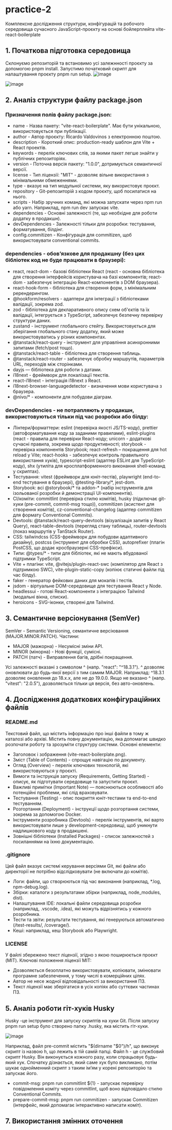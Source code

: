 # practice-2
Комплексне дослідження структури, конфігурацій та робочого середовища сучасного JavaScript-проєкту на основі бойлерплейта vite-react-boilerplate

## 1. Початкова підготовка середовища
   
   Склонуємо репозиторій та встановимо усі залежнності проєкту за допомогою pnpm install. Запустимо початковий скрипт для налаштування проєкту pnpm run setup.
  ![image](https://github.com/user-attachments/assets/b3b60ffb-6bb1-4c6a-8596-49edc4a6684f)
  
  ![image](https://github.com/user-attachments/assets/7f502ef6-a7ab-4c83-abca-cefdc9185992)
   
## 2. Аналіз структури файлу package.json

   ### Призначення полів файлу package.json:
   - name - Назва пакету: "vite-react-boilerplate". Має бути унікальною, використовується при публікації.
   - author - Автор проєкту: Ricardo Valdovinos з електронною поштою.
   - description - Короткий опис: production-ready шаблон для Vite + React проектів.
   - keywords - перелік ключових слів, за якими пакет легше знайти у публічних репозиторіях.
   - version - Поточна версія пакету: "1.0.0", дотримується семантичної версії.
   - license - Тип ліцензії: "MIT" - дозволяє вільне використання з мінімальними обмеженнями.
   - type - вказує на тип модульної системи, яку використовує проєкт.
   - repository - Git-репозиторій з кодом проєкту, щоб посилатися на нього.
   - scripts - Набір зручних команд, які можна запускати через npm run або yarn. Наприклад, npm run dev запускає vite.
   - dependencies - Основні залежності (те, що необхідне для роботи додатку в продакшн).
   - devDependencies - Залежності тільки для розробки: тестування, форматування, білдінг.
   - config.commitizen - Конфігурація для commitizen, щоб використовувати conventional commits.

   ### dependencies - обов’язкове для продакшну (без цих бібліотек код не буде працювати в браузері):
   - react, react-dom - базові бібліотеки React (react - основна бібліотека для створення інтерфейсів користувача на базі компонентів; react-dom - забезпечує інтеграцію React-компонентів з DOM браузера).
   - react-hook-form - бібліотека для створення форм, з мінімальним ререндерингом.
   - @hookform/resolvers - адаптери для інтеграції з бібліотеками валідації, зокрема zod.
   - zod - бібліотека для декларативного опису схем об'єктів та їх валідації, інтегрується з TypeScript, забезпечує безпечну перевірку структури даних.
   - zustand - інструмент глобального стейту. Використовується для  зберігання глобального стану додатку, який може використовуватись у різних компонентах.
   - @tanstack/react-query - інструмент для управління асинхронними запитами (fetch/post тощо).
   - @tanstack/react-table - бібліотека для створення таблиць.
   - @tanstack/react-router - забезпечує обробку маршрутів, параметрів URL, переходів між сторінками.
   - dayjs — бібліотека для роботи з датами.
   - i18next - фреймворк для локалізації текстів.
   - react-i18next - інтеграція i18next з React.
   - i18next-browser-languagedetector - визначення мови користувача з браузера.
   - @nivo/* - компоненти для побудови діаграм.

   ### devDependencies - не потрапляють у продакшн, використовуються тільки під час розробки або білду:
   - Лінтери/форматтери: eslint (перевірка якості JS/TS-коду), prettier (автоформатування коду за заданими правилами), eslint-plugins (react - правила для перевірки React-коду; unicorn - додаткові сучасні правила, зокрема щодо продуктивності; storybook - перевірка компонентів Storybook; react-refresh – покращення для hot reload у Vite; react-hooks - забезпечує контроль правильного використання хуків), typescript-eslint (адаптер ESLint для TypeScript-коду), shx (утиліта для кросплатформенного виконання shell-команд у скриптах).
   - Тестування: vitest (фреймворк для юніт-тестів), playwright (end-to-end тестування в браузері), @testing-library/*, jest-dom.
   - Storybook: всі @storybook/* та addon-* (набір інструментів для ізольованої розробки й демонстрації UI-компонентів).
   - CI/коміти: commitlint (перевірка стилю комітів), husky (підключає git-хуки (pre-commit, commit-msg тощо)), commitizen (асистент для створення комітів), cz-conventional-changelog (адаптер commitizen для формату Conventional Commits).
   - Devtools: @tanstack/react-query-devtools (візуалізація запитів у React Query), react-table-devtools (перегляд стану таблиць), router-devtools (показ маршрутів у TanStack Router).
   - CSS: tailwindcss (CSS-фреймворк для побудови адаптивного дизайну), postcss (інструмент для обробки CSS), autoprefixer (плагін PostCSS, що додає кросбраузерні CSS-префікси).
   - Типи: @types/* - типи для бібліотек, які не мають вбудованої підтримки TypeScript.
   - Vite + плагіни: vite, @vitejs/plugin-react-swc (компілятор для React з підтримкою SWC), vite-plugin-static-copy (копіює статичні файли під час білду).
   - faker - генератор фейкових даних для мокапів і тестів.
   - jsdom - віртуальне DOM-середовище для тестування React у Node.
   - headlessui - готові React-компоненти з інтеграцією Tailwind (модальні вікна, списки).
   - heroicons - SVG-іконки, створені для Tailwind.
   
## 3. Семантичне версіонування (SemVer)

   SemVer - Semantic Versioning, семантичне версіювання (MAJOR.MINOR.PATCH). Частини:
   - MAJOR (мажорна) - Несумісні зміни API.
   - MINOR (мінорна) - Нові функції, сумісні.
   - PATCH (патч) - Виправлення багів, дрібні покращення.

   Усі залежності вказані з символом ^ (напр. "react": "^18.3.1"). ^ дозволяє оновлювати до будь-якої версії з тим самим MAJOR. Наприклад: ^18.3.1 дозволяє оновлення до 18.x.x, але не до 19.0.0. Якщо не вказано ^ (напр. "vitest": "2.0.5"), дозволяється тільки ця версія, без авто-оновлень.
   
## 4. Дослідження додаткових конфігураційних файлів

   ### README.md
   Текстовий файл, що містить інформацію про інші файли в тому ж каталозі або архіві. Містить повну документацію, яка допомагає швидко розпочати роботу та зрозуміти структуру системи.
   Основні елементи:
   - Заголовок і зображення (vite-react-boilerplate.png).
   - Зміст (Table of Contents) - спрощує навігацію по документу.
   - Огляд (Overview) - перелік ключових технологій, які використовуються у проєкті.
   - Вимоги та інструкція запуску (Requirements, Getting Started) - описує, як підготувати середовище та запустити проєкт.
   - Важливі примітки (Important Note) — пояснюються особливості або потенційні проблеми, які слід враховувати.
   - Тестування (Testing) - опис покриття юніт-тестами та end-to-end тестуванням.
   - Розгортання (Deployment) - інструкції щодо розгортання системи, зокрема за допомогою Docker.
   - Інструменти розробника (Devtools) - перелік інструментів, які варто використовувати лише у development-середовищі, щоб уникнути надлишкового коду в продакшені.
   - Зовнішні бібліотеки (Installed Packages) - список залежностей з посиланнями на їхню документацію.

   ### .gitignore
   Цей файл вказує системі керування версіями Git, які файли або директорії не потрібно відслідковувати (не включати до комітів).
   - Логи: файли, що створюються під час виконання (наприклад, *.log, npm-debug.log).
   - Збірки: каталоги з результатами збірки (наприклад, node_modules, dist).
   - Налаштування IDE: локальні файли середовища розробки (наприклад, .vscode, .idea), які можуть відрізнятись у кожного розробника.
   - Тести та звіти: результати тестування, які генеруються автоматично (/test-results/, /coverage/).
   - Кеші: наприклад, кеш Storybook або Playwright.

   ### LICENSE
   У файлі збережено текст ліцензії, згідно з якою поширюється проєкт (MIT).
   Ключові положення ліцензії MIT:
   - Дозволяється безоплатно використовувати, копіювати, змінювати програмне забезпечення, у тому числі в комерційних цілях.
   - Автор не несе жодної відповідальності за використання ПЗ.
   - Текст ліцензії має зберігатися в усіх копіях або суттєвих частинах ПЗ.

## 5. Аналіз роботи гіт-хуків Husky

   Husky -це інструмент для запуску скриптів на хуки Git. Після запуску pnpm run setup було створено папку .husky, яка містить гіт-хуки.

   ![image](https://github.com/user-attachments/assets/d9346063-ab11-4a5e-874a-4aba256b683e)

   Наприклад, файл pre-commit містить "$(dirname "$0")/h", що виконує скрипт із назвою h, що лежить в тій самій папці. Файл h - це службовий скрипт Husky. Він виконується кожного разу, коли спрацьовує будь-який хук. Спочатку дізнається, який саме хук було викликано, потім  шукає однойменний скрипт з таким ім’ям у корені репозиторію та запускає його.
   - commit-msg: pnpm run commitlint ${1} - запускає перевірку повідомлення коміту через commitlint, щоб воно відповідало стилю Conventional Commits.
   - prepare-commit-msg: pnpm run commitizen - запускає Commitizen (інтерфейс, який допомагає інтерактивно написати коміт).
   
## 7. Використання змінних оточення
   
